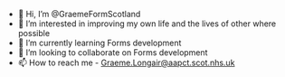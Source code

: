 - 👋 Hi, I’m @GraemeFormScotland
- 👀 I’m interested in improving my own life and the lives of other where possible
- 🌱 I’m currently learning Forms development
- 💞️ I’m looking to collaborate on Forms development
- 📫 How to reach me - Graeme.Longair@aapct.scot.nhs.uk

<!---
GraemeFormScotland/GraemeFormScotland is a ✨ special ✨ repository because its `README.md` (this file) appears on your GitHub profile.
You can click the Preview link to take a look at your changes.
--->
